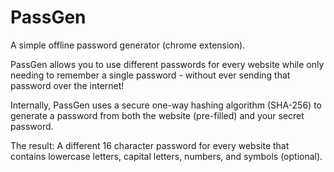 PassGen
=======

A simple offline password generator (chrome extension).

PassGen allows you to use different passwords for every website while only needing to remember a single password - without ever sending that password over the internet! 

Internally, PassGen uses a secure one-way hashing algorithm (SHA-256) to generate a password from both the website (pre-filled) and your secret password. 

The result: A different 16 character password for every website that contains lowercase letters, capital letters, numbers, and symbols (optional).
